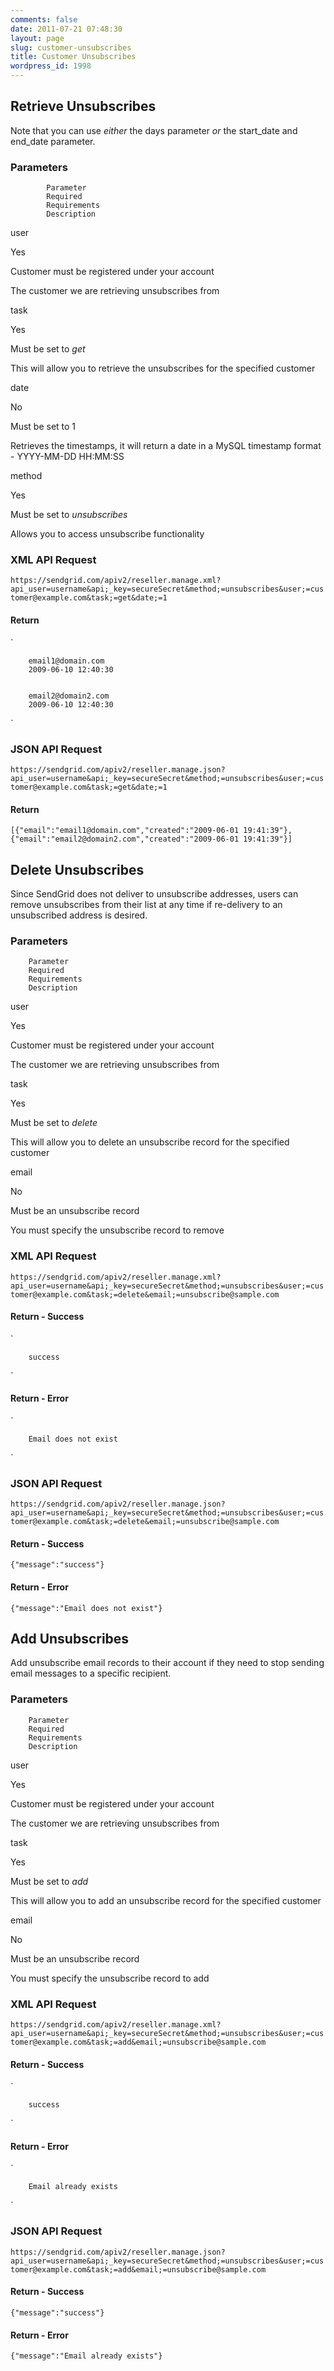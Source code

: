 ```yaml
---
comments: false
date: 2011-07-21 07:48:30
layout: page
slug: customer-unsubscribes
title: Customer Unsubscribes
wordpress_id: 1998
---
```





## Retrieve Unsubscribes





Note that you can use _either_ the days parameter _or_ the start_date and end_date parameter.





### Parameters






		


			Parameter
			Required
			Requirements
			Description
		
		


			
user

			
Yes

			
Customer must be registered under your
			account

			
The customer we are retrieving unsubscribes
			from

		
		


			
task

			
Yes

			
Must be set to _get_

			
This will allow you to retrieve the
			unsubscribes for the specified customer

		
		


			
date

			
No

			
Must be set to 1

			
Retrieves the timestamps, it will return a
			date in a MySQL timestamp format - YYYY-MM-DD HH:MM:SS

		
		


			
method

			
Yes

			
Must be set to _unsubscribes_

			
Allows you to access unsubscribe functionality

		





### XML API Request



`https://sendgrid.com/apiv2/reseller.manage.xml?api_user=username&api;_key=secureSecret&method;=unsubscribes&user;=customer@example.com&task;=get&date;=1`



#### Return


`

	
		email1@domain.com
		2009-06-10 12:40:30
	
	
		email2@domain2.com
		2009-06-10 12:40:30
	
`



### JSON API Request



`https://sendgrid.com/apiv2/reseller.manage.json?api_user=username&api;_key=secureSecret&method;=unsubscribes&user;=customer@example.com&task;=get&date;=1`



#### Return


`[{"email":"email1@domain.com","created":"2009-06-01 19:41:39"},{"email":"email2@domain2.com","created":"2009-06-01 19:41:39"}]  `




## Delete Unsubscribes




Since SendGrid does not deliver to unsubscribe addresses, users can remove unsubscribes from their list at any time if re-delivery to an unsubscribed address is desired.





### Parameters






	


		Parameter
		Required
		Requirements
		Description
	
	


		
user

		
Yes

		
Customer must be registered under your
		account

		
The customer we are retrieving unsubscribes
		from

	
	


		
task

		
Yes

		
Must be set to _delete_

		
This will allow you to delete an unsubscribe
		record for the specified customer

	
	


		
email

		
No

		
Must be an unsubscribe record

		
You must specify the unsubscribe record to
		remove

	




### XML API Request



`https://sendgrid.com/apiv2/reseller.manage.xml?api_user=username&api;_key=secureSecret&method;=unsubscribes&user;=customer@example.com&task;=delete&email;=unsubscribe@sample.com`



#### Return - Success



`
	
		success
	
`



#### Return - Error



`
	
		Email does not exist
	
`



### JSON API Request



`https://sendgrid.com/apiv2/reseller.manage.json?api_user=username&api;_key=secureSecret&method;=unsubscribes&user;=customer@example.com&task;=delete&email;=unsubscribe@sample.com`



#### Return - Success



`{"message":"success"}`



#### Return - Error



`{"message":"Email does not exist"}`




## Add Unsubscribes





Add unsubscribe email records to their account if they need to stop sending email messages to a specific recipient.





### Parameters






	


		Parameter
		Required
		Requirements
		Description
	
	


		
user

		
Yes

		
Customer must be registered under your
		account

		
The customer we are retrieving unsubscribes
		from

	
	


		
task

		
Yes

		
Must be set to _add_

		
This will allow you to add an unsubscribe
		record for the specified customer

	
	


		
email

		
No

		
Must be an unsubscribe record

		
You must specify the unsubscribe record to
		add

	




### XML API Request



`https://sendgrid.com/apiv2/reseller.manage.xml?api_user=username&api;_key=secureSecret&method;=unsubscribes&user;=customer@example.com&task;=add&email;=unsubscribe@sample.com`



#### Return - Success



`
	
		success
	
`



#### Return - Error



`
	
		Email already exists
	
`



### JSON API Request



`https://sendgrid.com/apiv2/reseller.manage.json?api_user=username&api;_key=secureSecret&method;=unsubscribes&user;=customer@example.com&task;=add&email;=unsubscribe@sample.com`



#### Return - Success


`{"message":"success"}`


#### Return - Error


`{"message":"Email already exists"}`

